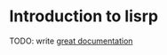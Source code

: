 # Introduction to lisrp

TODO: write [great documentation](http://jacobian.org/writing/what-to-write/)
